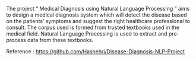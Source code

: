 The project “ Medical Diagnosis using Natural Language 
Processing ” aims to design a medical diagnosis system which will detect the 
disease based on the patients’ symptoms and suggest the right healthcare 
professional to consult. The corpus used is formed from trusted textbooks used in 
the medical field. Natural Language Processing is used to extract and pre-process 
data from these textbooks.

Reference : https://github.com/Hashehri/Disease-Diagnosis-NLP-Project
